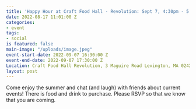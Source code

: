 ```yaml
---
title: 'Happy Hour at Craft Food Hall - Revolution: Sept 7, 4:30pm - 5:30PM'
date: 2022-08-17 11:01:00 Z
categories:
- event
tags:
- social
is featured: false
main-image: "/uploads/image.jpeg"
event-start-date: 2022-09-07 16:30:00 Z
event-end-date: 2022-09-07 17:30:00 Z
Location: Craft Food Hall Revolution, 3 Maguire Road Lexington, MA 02421
layout: post
---
```


Come enjoy the summer and chat (and laugh) with friends about current events! There is food and drink to purchase. Please RSVP so that we know that you are coming.
